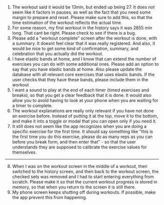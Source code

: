 1. The workout said it would be 13min, but ended up being 27. It does not seem like it factors in pauses, as well as the fact that you need some margin to prepare and reset. Please make sure to add this, so that the time estimation of the workout reflects the actual time.
2. For some reason, my first workout in the history says it was 2855 min long. That cant be right. Please check to see if there is a bug.
3. Please add a "workout complete" screen after the workout is done, with a summary. It doesnt feel clear that it was really registered. And also, it would be nice to get some kind of confirmation, summary, and celebration that you actually did the workout.
4. I have elastic bands at home, and I know that can extend the number of exercises you can do with some additional ones. Please add an option to say that you have elastic bands at home. Also please update the database with all relevant core exercises that uses elastic bands. If the user checks that they have these bands, please include them in the workout
5. I want a sound to play at the end of each timer (timed exercises and breaks), so that you get a clear feedback that it is done. It would also allow you to avoid having to look at your phone when you are waiting for a timer to complete.
6. The workout explanations are really only relevant if you have not done an exercise before. Instead of putting it at the top, move it to the bottom, and make it into a toggle or modal that you can open only if you need it.
7. It still does not seem like the app recognizes when you are doing a specific exercise for the first time. It should say something like "this is the first time you do this exercise, please do as many reps as you can before you break form, and then enter that" - so that the user understands they are supposed to calibrate the exercise values for themselves.
---
8. When I was on the workout screen in the middle of a workout, then switched to the history screen, and then back to the workout screen, the checked sets was removed and I had to start entering everything from scratch. Please make it so that the current workout progress is stored in memory, so that when you return to the screen it is still there.
9. My phone screen keeps shutting off during workouts. If possible, make the app prevent this from happening.